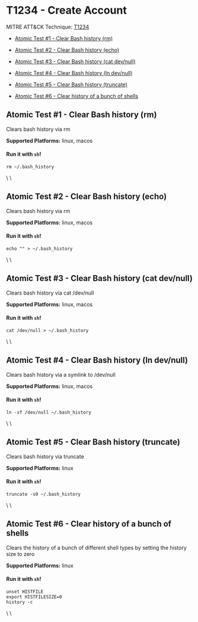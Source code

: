 # T1234 - Create Account
MITRE ATT&CK Technique: [T1234](https://attack.mitre.org/wiki/Technique/T1234)


- [Atomic Test #1 - Clear Bash history (rm)](#atomic-test-1---clear-bash-history-rm)


- [Atomic Test #2 - Clear Bash history (echo)](#atomic-test-2---clear-bash-history-echo)


- [Atomic Test #3 - Clear Bash history (cat dev/null)](#atomic-test-3---clear-bash-history-cat-devnull)


- [Atomic Test #4 - Clear Bash history (ln dev/null)](#atomic-test-4---clear-bash-history-ln-devnull)


- [Atomic Test #5 - Clear Bash history (truncate)](#atomic-test-5---clear-bash-history-truncate)


- [Atomic Test #6 - Clear history of a bunch of shells](#atomic-test-6---clear-history-of-a-bunch-of-shells)


## Atomic Test #1 - Clear Bash history (rm)
Clears bash history via rm

**Supported Platforms:** linux, macos


#### Run it with `sh`!
```
rm ~/.bash_history

```
\ 
\ 
## Atomic Test #2 - Clear Bash history (echo)
Clears bash history via rm

**Supported Platforms:** linux, macos


#### Run it with `sh`!
```
echo "" > ~/.bash_history

```
\ 
\ 
## Atomic Test #3 - Clear Bash history (cat dev/null)
Clears bash history via cat /dev/null

**Supported Platforms:** linux, macos


#### Run it with `sh`!
```
cat /dev/null > ~/.bash_history

```
\ 
\ 
## Atomic Test #4 - Clear Bash history (ln dev/null)
Clears bash history via a symlink to /dev/null

**Supported Platforms:** linux, macos


#### Run it with `sh`!
```
ln -sf /dev/null ~/.bash_history

```
\ 
\ 
## Atomic Test #5 - Clear Bash history (truncate)
Clears bash history via truncate

**Supported Platforms:** linux


#### Run it with `sh`!
```
truncate -s0 ~/.bash_history

```
\ 
\ 
## Atomic Test #6 - Clear history of a bunch of shells
Clears the history of a bunch of different shell types by setting the history size to zero

**Supported Platforms:** linux


#### Run it with `sh`!
```
unset HISTFILE
export HISTFILESIZE=0
history -c

```
\ 
\ 
